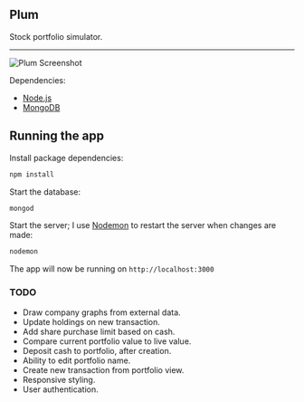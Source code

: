 ## Plum

Stock portfolio simulator.

---

![Plum Screenshot](https://d13yacurqjgara.cloudfront.net/users/347028/screenshots/2128722/plum-home.png)

Dependencies:
  - [Node.js](https://nodejs.org)
  - [MongoDB](https://www.mongodb.org)

## Running the app

Install package dependencies:

```bash
npm install
```

Start the database:

```bash
mongod
```

Start the server; I use [Nodemon](https://github.com/remy/nodemon) to restart the server when changes are made:

```bash
nodemon
```

The app will now be running on `http://localhost:3000`

### TODO
  - Draw company graphs from external data.
  - Update holdings on new transaction.
  - Add share purchase limit based on cash.
  - Compare current portfolio value to live value.
  - Deposit cash to portfolio, after creation.
  - Ability to edit portfolio name.
  - Create new transaction from portfolio view.
  - Responsive styling.
  - User authentication.